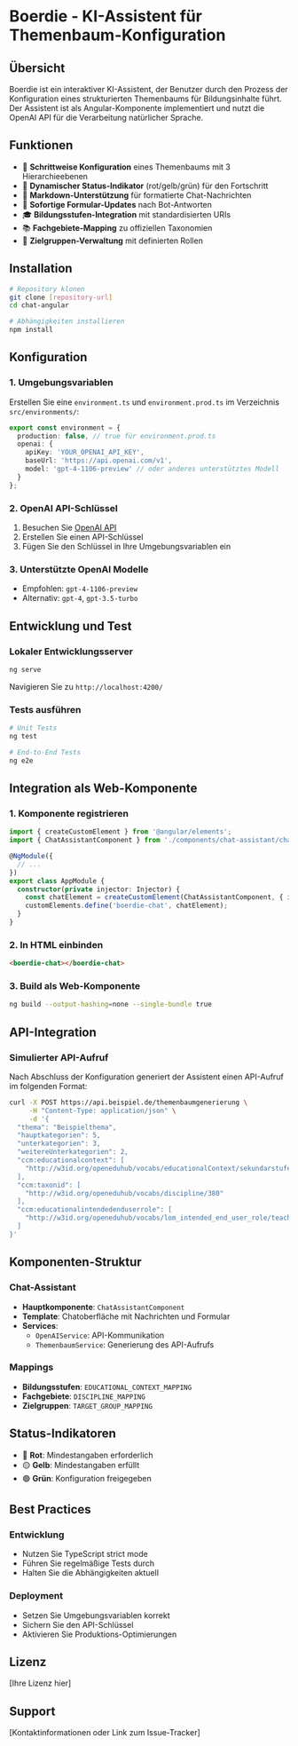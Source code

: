 # Boerdie - KI-Assistent für Themenbaum-Konfiguration

## Übersicht
Boerdie ist ein interaktiver KI-Assistent, der Benutzer durch den Prozess der Konfiguration eines strukturierten Themenbaums für Bildungsinhalte führt. Der Assistent ist als Angular-Komponente implementiert und nutzt die OpenAI API für die Verarbeitung natürlicher Sprache.

## Funktionen
- 🎯 **Schrittweise Konfiguration** eines Themenbaums mit 3 Hierarchieebenen
- 🎨 **Dynamischer Status-Indikator** (rot/gelb/grün) für den Fortschritt
- 📝 **Markdown-Unterstützung** für formatierte Chat-Nachrichten
- 🔄 **Sofortige Formular-Updates** nach Bot-Antworten
- 🎓 **Bildungsstufen-Integration** mit standardisierten URIs
- 📚 **Fachgebiete-Mapping** zu offiziellen Taxonomien
- 👥 **Zielgruppen-Verwaltung** mit definierten Rollen

## Installation

```bash
# Repository klonen
git clone [repository-url]
cd chat-angular

# Abhängigkeiten installieren
npm install
```

## Konfiguration

### 1. Umgebungsvariablen
Erstellen Sie eine `environment.ts` und `environment.prod.ts` im Verzeichnis `src/environments/`:

```typescript
export const environment = {
  production: false, // true für environment.prod.ts
  openai: {
    apiKey: 'YOUR_OPENAI_API_KEY',
    baseUrl: 'https://api.openai.com/v1',
    model: 'gpt-4-1106-preview' // oder anderes unterstütztes Modell
  }
};
```

### 2. OpenAI API-Schlüssel
1. Besuchen Sie [OpenAI API](https://platform.openai.com/)
2. Erstellen Sie einen API-Schlüssel
3. Fügen Sie den Schlüssel in Ihre Umgebungsvariablen ein

### 3. Unterstützte OpenAI Modelle
- Empfohlen: `gpt-4-1106-preview`
- Alternativ: `gpt-4`, `gpt-3.5-turbo`

## Entwicklung und Test

### Lokaler Entwicklungsserver
```bash
ng serve
```
Navigieren Sie zu `http://localhost:4200/`

### Tests ausführen
```bash
# Unit Tests
ng test

# End-to-End Tests
ng e2e
```

## Integration als Web-Komponente

### 1. Komponente registrieren
```typescript
import { createCustomElement } from '@angular/elements';
import { ChatAssistantComponent } from './components/chat-assistant/chat-assistant.component';

@NgModule({
  // ...
})
export class AppModule {
  constructor(private injector: Injector) {
    const chatElement = createCustomElement(ChatAssistantComponent, { injector });
    customElements.define('boerdie-chat', chatElement);
  }
}
```

### 2. In HTML einbinden
```html
<boerdie-chat></boerdie-chat>
```

### 3. Build als Web-Komponente
```bash
ng build --output-hashing=none --single-bundle true
```

## API-Integration

### Simulierter API-Aufruf
Nach Abschluss der Konfiguration generiert der Assistent einen API-Aufruf im folgenden Format:

```bash
curl -X POST https://api.beispiel.de/themenbaumgenerierung \
     -H "Content-Type: application/json" \
     -d '{
  "thema": "Beispielthema",
  "hauptkategorien": 5,
  "unterkategorien": 3,
  "weitereUnterkategorien": 2,
  "ccm:educationalcontext": [
    "http://w3id.org/openeduhub/vocabs/educationalContext/sekundarstufe_1"
  ],
  "ccm:taxonid": [
    "http://w3id.org/openeduhub/vocabs/discipline/380"
  ],
  "ccm:educationalintendedenduserrole": [
    "http://w3id.org/openeduhub/vocabs/lom_intended_end_user_role/teacher"
  ]
}'
```

## Komponenten-Struktur

### Chat-Assistant
- **Hauptkomponente**: `ChatAssistantComponent`
- **Template**: Chatoberfläche mit Nachrichten und Formular
- **Services**: 
  - `OpenAIService`: API-Kommunikation
  - `ThemenbaumService`: Generierung des API-Aufrufs

### Mappings
- **Bildungsstufen**: `EDUCATIONAL_CONTEXT_MAPPING`
- **Fachgebiete**: `DISCIPLINE_MAPPING`
- **Zielgruppen**: `TARGET_GROUP_MAPPING`

## Status-Indikatoren

- 🔴 **Rot**: Mindestangaben erforderlich
- 🟡 **Gelb**: Mindestangaben erfüllt
- 🟢 **Grün**: Konfiguration freigegeben

## Best Practices

### Entwicklung
- Nutzen Sie TypeScript strict mode
- Führen Sie regelmäßige Tests durch
- Halten Sie die Abhängigkeiten aktuell

### Deployment
- Setzen Sie Umgebungsvariablen korrekt
- Sichern Sie den API-Schlüssel
- Aktivieren Sie Produktions-Optimierungen

## Lizenz
[Ihre Lizenz hier]

## Support
[Kontaktinformationen oder Link zum Issue-Tracker]
